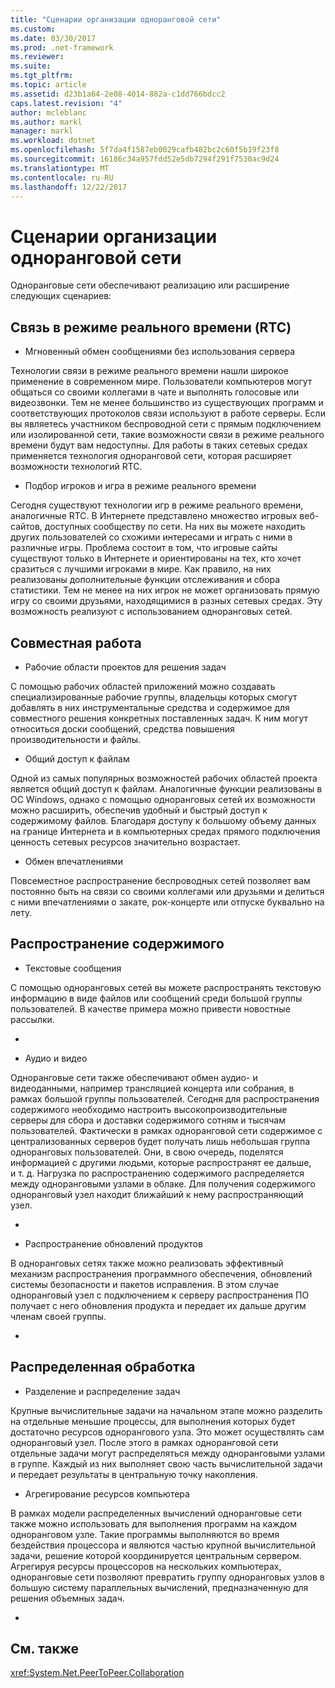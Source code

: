 ```yaml
---
title: "Сценарии организации одноранговой сети"
ms.custom: 
ms.date: 03/30/2017
ms.prod: .net-framework
ms.reviewer: 
ms.suite: 
ms.tgt_pltfrm: 
ms.topic: article
ms.assetid: d23b1a64-2e08-4014-882a-c1dd766bdcc2
caps.latest.revision: "4"
author: mcleblanc
ms.author: markl
manager: markl
ms.workload: dotnet
ms.openlocfilehash: 5f7da4f1587eb0029cafb482bc2c60f5b19f23f8
ms.sourcegitcommit: 16186c34a957fdd52e5db7294f291f7530ac9d24
ms.translationtype: MT
ms.contentlocale: ru-RU
ms.lasthandoff: 12/22/2017
---
```

# <a name="peer-to-peer-networking-scenarios"></a>Сценарии организации одноранговой сети
Одноранговые сети обеспечивают реализацию или расширение следующих сценариев:  
  
## <a name="real-time-communications-rtc"></a>Связь в режиме реального времени (RTC)  
  
-   Мгновенный обмен сообщениями без использования сервера  
  
 Технологии связи в режиме реального времени нашли широкое применение в современном мире. Пользователи компьютеров могут общаться со своими коллегами в чате и выполнять голосовые или видеозвонки. Тем не менее большинство из существующих программ и соответствующих протоколов связи используют в работе серверы. Если вы являетесь участником беспроводной сети с прямым подключением или изолированной сети, такие возможности связи в режиме реального времени будут вам недоступны. Для работы в таких сетевых средах применяется технология одноранговой сети, которая расширяет возможности технологий RTC.  
  
-   Подбор игроков и игра в режиме реального времени  
  
 Сегодня существуют технологии игр в режиме реального времени, аналогичные RTC. В Интернете представлено множество игровых веб-сайтов, доступных сообществу по сети. На них вы можете находить других пользователей со схожими интересами и играть с ними в различные игры. Проблема состоит в том, что игровые сайты существуют только в Интернете и ориентированы на тех, кто хочет сразиться с лучшими игроками в мире. Как правило, на них реализованы дополнительные функции отслеживания и сбора статистики. Тем не менее на них игрок не может организовать прямую игру со своими друзьями, находящимися в разных сетевых средах. Эту возможность реализуют с использованием одноранговых сетей.  
  
## <a name="collaboration"></a>Совместная работа  
  
-   Рабочие области проектов для решения задач  
  
 С помощью рабочих областей приложений можно создавать специализированные рабочие группы, владельцы которых смогут добавлять в них инструментальные средства и содержимое для совместного решения конкретных поставленных задач. К ним могут относиться доски сообщений, средства повышения производительности и файлы.  
  
-   Общий доступ к файлам  
  
 Одной из самых популярных возможностей рабочих областей проекта является общий доступ к файлам. Аналогичные функции реализованы в ОС Windows, однако с помощью одноранговых сетей их возможности можно расширить, обеспечив удобный и быстрый доступ к содержимому файлов. Благодаря доступу к большому объему данных на границе Интернета и в компьютерных средах прямого подключения ценность сетевых ресурсов значительно возрастает.  
  
-   Обмен впечатлениями  
  
 Повсеместное распространение беспроводных сетей позволяет вам постоянно быть на связи со своими коллегами или друзьями и делиться с ними впечатлениями о закате, рок-концерте или отпуске буквально на лету.  
  
## <a name="content-distribution"></a>Распространение содержимого  
  
-   Текстовые сообщения  
  
 С помощью одноранговых сетей вы можете распространять текстовую информацию в виде файлов или сообщений среди большой группы пользователей. В качестве примера можно привести новостные рассылки.  
  
-  
  
-   Аудио и видео  
  
 Одноранговые сети также обеспечивают обмен аудио- и видеоданными, например трансляцией концерта или собрания, в рамках большой группы пользователей. Сегодня для распространения содержимого необходимо настроить высокопроизводительные серверы для сбора и доставки содержимого сотням и тысячам пользователей. Фактически в рамках одноранговой сети содержимое с централизованных серверов будет получать лишь небольшая группа одноранговых пользователей. Они, в свою очередь, поделятся информацией с другими людьми, которые распространят ее дальше, и т. д. Нагрузка по распространению содержимого распределяется между одноранговыми узлами в облаке. Для получения содержимого одноранговый узел находит ближайший к нему распространяющий узел.  
  
-  
  
-   Распространение обновлений продуктов  
  
 В одноранговых сетях также можно реализовать эффективный механизм распространения программного обеспечения, обновлений системы безопасности и пакетов исправления. В этом случае одноранговый узел с подключением к серверу распространения ПО получает с него обновления продукта и передает их дальше другим членам своей группы.  
  
-  
  
## <a name="distributed-processing"></a>Распределенная обработка  
  
-   Разделение и распределение задач  
  
 Крупные вычислительные задачи на начальном этапе можно разделить на отдельные меньшие процессы, для выполнения которых будет достаточно ресурсов однорангового узла. Это может осуществлять сам одноранговый узел. После этого в рамках одноранговой сети отдельные задачи могут распределяться между одноранговыми узлами в группе. Каждый из них выполняет свою часть вычислительной задачи и передает результаты в центральную точку накопления.  
  
-   Агрегирование ресурсов компьютера  
  
 В рамках модели распределенных вычислений одноранговые сети также можно использовать для выполнения программ на каждом одноранговом узле. Такие программы выполняются во время бездействия процессора и являются частью крупной вычислительной задачи, решение которой координируется центральным сервером. Агрегируя ресурсы процессоров на нескольких компьютерах, одноранговые сети позволяют превратить группу одноранговых узлов в большую систему параллельных вычислений, предназначенную для решения объемных задач.  
  
-  
  
## <a name="see-also"></a>См. также  
 <xref:System.Net.PeerToPeer.Collaboration>
